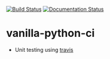 [![Build Status](https://travis-ci.com/ManuelMBaumann/test-ci.svg?branch=master)](https://travis-ci.com/ManuelMBaumann/test-ci)
[![Documentation Status](https://readthedocs.org/projects/vanilla-python-ci/badge/?version=latest)](https://vanilla-python-ci.readthedocs.io/en/latest/?badge=latest)

vanilla-python-ci
=================

* Unit testing using [travis](https://travis-ci.com/)
